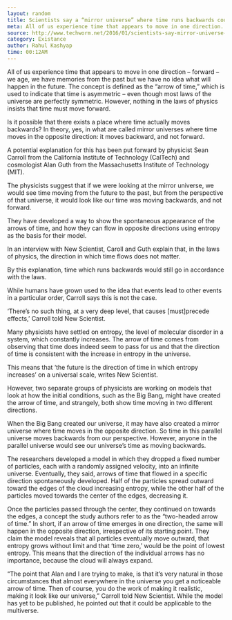 ```yaml
---
layout: random
title: Scientists say a “mirror universe” where time runs backwards could actually exist
meta: All of us experience time that appears to move in one direction...
source: http://www.techworm.net/2016/01/scientists-say-mirror-universe-time-runs-backwards-actually-exist.html
category: Existance
author: Rahul Kashyap
time: 00:12AM
---
```


All of us experience time that appears to move in one direction – forward – we age, we have memories from the past but we have no idea what will happen in the future. The concept is defined as the “arrow of time,” which is used to indicate that time is asymmetric – even though most laws of the universe are perfectly symmetric. However, nothing in the laws of physics insists that time must move forward.

Is it possible that there exists a place where time actually moves backwards? In theory, yes, in what are called mirror universes where time moves in the opposite direction: it moves backward, and not forward.

A potential explanation for this has been put forward by physicist Sean Carroll from the California Institute of Technology (CalTech) and cosmologist Alan Guth from the Massachusetts Institute of Technology (MIT).

The physicists suggest that if we were looking at the mirror universe, we would see time moving from the future to the past, but from the perspective of that universe, it would look like our time was moving backwards, and not forward.

They have developed a way to show the spontaneous appearance of the arrows of time, and how they can flow in opposite directions using entropy as the basis for their model.

In an interview with New Scientist, Caroll and Guth explain that, in the laws of physics, the direction in which time flows does not matter.

By this explanation, time which runs backwards would still go in accordance with the laws.

While humans have grown used to the idea that events lead to other events in a particular order, Carroll says this is not the case.

‘There’s no such thing, at a very deep level, that causes [must]precede effects,’ Carroll told New Scientist.

Many physicists have settled on entropy, the level of molecular disorder in a system, which constantly increases. The arrow of time comes from observing that time does indeed seem to pass for us and that the direction of time is consistent with the increase in entropy in the universe.

This means that ‘the future is the direction of time in which entropy increases’ on a universal scale, writes New Scientist.

However, two separate groups of physicists are working on models that look at how the initial conditions, such as the Big Bang, might have created the arrow of time, and strangely, both show time moving in two different directions.

When the Big Bang created our universe, it may have also created a mirror universe where time moves in the opposite direction. So time in this parallel universe moves backwards from our perspective. However, anyone in the parallel universe would see our universe’s time as moving backwards.

The researchers developed a model in which they dropped a fixed number of particles, each with a randomly assigned velocity, into an infinite universe. Eventually, they said, arrows of time that flowed in a specific direction spontaneously developed. Half of the particles spread outward toward the edges of the cloud increasing entropy, while the other half of the particles moved towards the center of the edges, decreasing it.

Once the particles passed through the center, they continued on towards the edges, a concept the study authors refer to as the “two-headed arrow of time.” In short, if an arrow of time emerges in one direction, the same will happen in the opposite direction, irrespective of its starting point. They claim the model reveals that all particles eventually move outward, that entropy grows without limit and that ‘time zero,’ would be the point of lowest entropy. This means that the direction of the individual arrows has no importance, because the cloud will always expand.

“The point that Alan and I are trying to make, is that it’s very natural in those circumstances that almost everywhere in the universe you get a noticeable arrow of time. Then of course, you do the work of making it realistic, making it look like our universe,” Carroll told New Scientist. While the model has yet to be published, he pointed out that it could be applicable to the multiverse.
